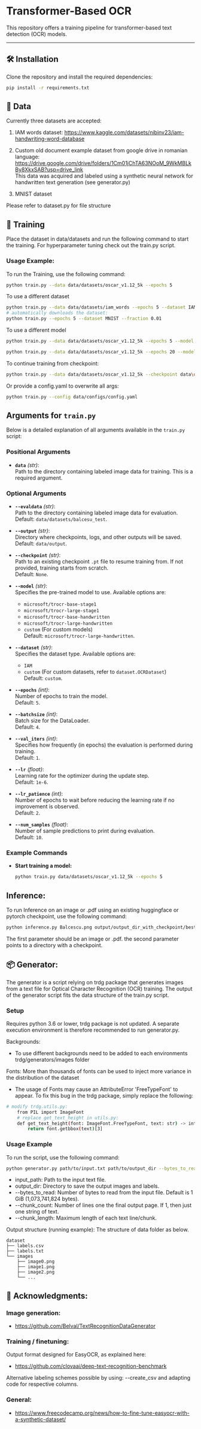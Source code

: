 # Transformer-Based OCR

This repository offers a training pipeline for transformer-based text detection (OCR) models.

---

## 🛠️ Installation

Clone the repository and install the required dependencies:

```bash
pip install -r requirements.txt
```

## 📂 Data

Currently three datasets are accepted:

1. IAM words dataset:
https://www.kaggle.com/datasets/nibinv23/iam-handwriting-word-database

2. Custom old document example dataset from google drive in romanian language: https://drive.google.com/drive/folders/1Cm01jChTA63NOoM_9WkMBLkBy8XkxSAB?usp=drive_link \
This data was acquired and labeled using a synthetic neural network for handwritten text generation (see generator.py)

3. MNIST dataset

Please refer to dataset.py for file structure

## 🧪 Training

Place the dataset in data/datasets and run the following
command to start the training. For hyperparameter tuning
check out the train.py script.

### Usage Example:

To run the Training, use the following command:
```sh
python train.py --data data/datasets/oscar_v1.12_5k --epochs 5
```

To use a different dataset
```sh
python train.py --data data/datasets/iam_words --epochs 5 --dataset IAM
# automatically downloads the dataset:
python train.py --epochs 5 --dataset MNIST --fraction 0.01
```

To use a different model
```sh
python train.py --data data/datasets/oscar_v1.12_5k --epochs 5 --model naver-clova-ix/donut-base --batchsize 1

python train.py --data data/datasets/oscar_v1.12_5k --epochs 20 --model facebook/nougat-base --batchsize 4
```

To continue training from checkpoint:
```sh
python train.py --data data/datasets/oscar_v1.12_5k --checkpoint data\output\oscar_v1.12_5k\trocr-large-handwritten\e20_lr1e-06_b4_1222\best_checkpoint.pt --epochs 20
```

Or provide a config.yaml to overwrite all args:
```sh
python train.py --config data/configs/config.yaml
```

## Arguments for `train.py`

Below is a detailed explanation of all arguments available in the `train.py` script:

### Positional Arguments
- **`data`** *(str)*:  
  Path to the directory containing labeled image data for training. This is a required argument.

### Optional Arguments
- **`--evaldata`** *(str)*:  
  Path to the directory containing labeled image data for evaluation.  
  Default: `data/datasets/balcesu_test`.

- **`--output`** *(str)*:  
  Directory where checkpoints, logs, and other outputs will be saved.  
  Default: `data/output`.

- **`--checkpoint`** *(str)*:  
  Path to an existing checkpoint `.pt` file to resume training from. If not provided, training starts from scratch.  
  Default: `None`.

- **`--model`** *(str)*:  
  Specifies the pre-trained model to use. Available options are:
  - `microsoft/trocr-base-stage1`
  - `microsoft/trocr-large-stage1`
  - `microsoft/trocr-base-handwritten`
  - `microsoft/trocr-large-handwritten`
  - `custom` (For custom models)  
  Default: `microsoft/trocr-large-handwritten`.

- **`--dataset`** *(str)*:  
  Specifies the dataset type. Available options are:
  - `IAM`
  - `custom` (For custom datasets, refer to `dataset.OCRDataset`)  
  Default: `custom`.

- **`--epochs`** *(int)*:  
  Number of epochs to train the model.  
  Default: `5`.

- **`--batchsize`** *(int)*:  
  Batch size for the DataLoader.  
  Default: `4`.

- **`--val_iters`** *(int)*:  
  Specifies how frequently (in epochs) the evaluation is performed during training.  
  Default: `1`.

- **`--lr`** *(float)*:  
  Learning rate for the optimizer during the update step.  
  Default: `1e-6`.

- **`--lr_patience`** *(int)*:  
  Number of epochs to wait before reducing the learning rate if no improvement is observed.  
  Default: `2`.

- **`--num_samples`** *(float)*:  
  Number of sample predictions to print during evaluation.  
  Default: `10`.

### Example Commands

- **Start training a model:**
  ```sh
  python train.py data/datasets/oscar_v1.12_5k --epochs 5

## Inference:
To run Inference on an image or .pdf using an existing huggingface or pytorch checkpoint, use the following command:

```sh
python inference.py Balcescu.png output/output_dir_with_checkpoint/best_checkpoint_char_acc.pt
```

The first parameter should be an image or .pdf. the second parameter points to a directory with a checkpoint.

## 📦 Generator:

The generator is a script relying on trdg package that generates images from a text file for Optical Character Recognition (OCR) training.
The output of the generator script fits the data structure of the train.py script.

### Setup

Requires python 3.6 or lower, trdg package is not updated. A separate execution environment is therefore recommended to run generator.py.

Backgrounds: 
- To use different backgrounds need to be added to each environments trdg/generators/images folder

Fonts: More than thousands of fonts can be used to inject more variance in the distribution of the dataset
- The usage of Fonts may cause an AttributeError 'FreeTypeFont' to appear. To fix this bug in the trdg package, simply replace the following:             
```sh
# modify trdg.utils.py:
    from PIL import ImageFont
    # replace get_text_height in utils.py:
    def get_text_height(font: ImageFont.FreeTypeFont, text: str) -> int:
        return font.getbbox(text)[3]
```
            
### Usage Example

To run the script, use the following command:

```sh
python generator.py path/to/input.txt path/to/output_dir --bytes_to_read 1000 --chunk_count 1 --chunk_length 100
```
- input_path: Path to the input text file.
- output_dir: Directory to save the output images and labels.
- --bytes_to_read: Number of bytes to read from the input file. Default is 1 GiB (1,073,741,824 bytes).
- --chunk_count: Number of lines one the final output page. If 1, then just one string of text.
- --chunk_length: Maximum length of each text line/chunk. 

Output structure (running example):
The structure of data folder as below.
```
dataset
├── labels.csv
├── labels.txt
└── images
    ├── image0.png
    ├── image1.png
    ├── image2.png
    └── ...
```

## 👤 Acknowledgments:

### Image generation:
- https://github.com/Belval/TextRecognitionDataGenerator
### Training / finetuning:
Output format designed for EasyOCR, as explained here:
- https://github.com/clovaai/deep-text-recognition-benchmark

Alternative labeling schemes possible by using: --create_csv and adapting code for respective columns.
### General:
- https://www.freecodecamp.org/news/how-to-fine-tune-easyocr-with-a-synthetic-dataset/

